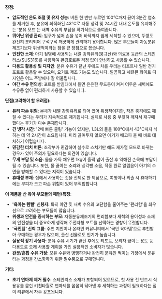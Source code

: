 **장점:**

- **압도적인 온도 조절 및 유지 성능**: 버튼 한 번만 누르면 100°C까지 끓여 3분간 염소를 제거한 후, 분유에 최적화된 43°C로 자동 냉각 및 24시간 내내 온도를 유지해주는 '분유 모드'는 새벽 수유의 부담을 획기적으로 줄여줍니다.
- **뛰어난 위생 관리**: 입구가 넓어 손을 넣어 바닥까지 쉽게 세척할 수 있으며, 뚜껑도 완전히 분리되어 구석구석 깨끗하게 관리하기 용이합니다. 많은 부모들이 자동분유제조기보다 위생적이라는 점을 큰 장점으로 꼽습니다.
- **안전한 소재**: 아기 젖병에 사용되는 내열 강화유리(붕규산)와 의료용 등급의 스테인리스(SUS316)를 사용하여 환경호르몬 걱정 없이 안심하고 사용할 수 있습니다.
- **다용도 활용성 및 디자인**: 분유 수유가 끝난 후에도 차를 우리는 티포트나 일반 전기포트로 활용할 수 있으며, 요거트 제조 기능도 있습니다. 깔끔하고 세련된 화이트 디자인은 어느 주방에나 잘 어울립니다.
- **야간 수유 편의성**: 포트를 받침대에서 들면 은은한 무드등이 켜져 어두운 새벽에도 수유등 없이 편리하게 사용할 수 있습니다.

**단점(고려해야 할 우려점):**

- **유리 파손 위험**: 본체가 내열 강화유리로 되어 있어 위생적이지만, 작은 충격에도 깨질 수 있다는 우려가 지속적으로 제기됩니다. 실제로 사용 중 부딪혀 깨져서 재구매했다는 후기가 다수 존재합니다.
- **긴 냉각 시간**: '2배 빠른 쿨링' 기능이 있지만, 1.3L의 물을 100°C에서 43°C까지 식히는 데 약 2시간이 소요됩니다. 미리 끓여두지 않으면 아기가 배고파 울 때 바로 대처하기 어렵습니다.
- **민감한 터치 버튼**: 조작부가 민감하여 실수로 스치기만 해도 재가열 모드로 바뀌는 경우가 있어 주의가 필요하다는 의견이 있습니다.
- **무게 부담 및 소음**: 물을 가득 채우면 1kg이 훌쩍 넘어 출산 후 약해진 손목에 부담이 될 수 있습니다. 또한, 물 끓이는 소리와 냉각팬 소음, 작동 완료 알림음이 아기의 수면을 방해할 수 있다는 지적이 있습니다.
- **휴대성 부재**: 집에서 사용하는 것을 전제로 한 제품으로, 여행이나 외출 시 휴대하기에는 부피가 크고 파손 위험이 있어 부적합합니다.

**이 제품을 산 육아 부모들의 패턴/특징:**

- **'육아는 템빨' 신봉자**: 특히 야간 및 새벽 수유의 고단함을 줄여주는 '편리함'을 최우선으로 고려하는 부모들이 많습니다.
- **위생과 안전을 중시하는 부모**: 자동분유제조기의 편리함보다 세척의 용이성과 소재의 안전성을 더 중요하게 생각해 주전자형 포트를 선택하는 경향이 뚜렷합니다.
- **'국민템' 신뢰 그룹**: 주변 지인이나 온라인 커뮤니티에서 '국민 육아템'으로 추천받아 구매하는 경우가 많으며, 출산 선물로도 인기가 높습니다.
- **실용적 장기 사용자**: 분유 수유 시기가 끝난 후에도 티포트, 보리차 끓이는 용도 등 다용도로 오래 사용할 계획을 가진 실용적인 소비자가 많습니다.
- **완분/혼합 수유 가정**: 모유 수유와 병행하거나 완전히 분유만 먹이는 가정에서 분유 타는 과정을 간소화하기 위한 필수품으로 구매합니다.

**기타:**

- **초기 연마제 제거 필수**: 스테인리스 소재가 포함되어 있으므로, 첫 사용 전 반드시 식용유를 묻힌 키친타월로 연마제를 꼼꼼히 닦아낸 후 세척하는 과정이 필요하다는 점이 리뷰에서 자주 강조됩니다.
